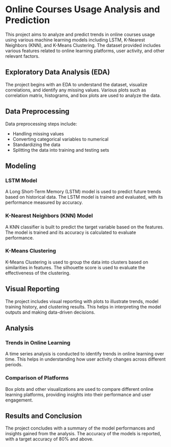 # Online Courses Usage Analysis and Prediction

This project aims to analyze and predict trends in online courses usage using various machine learning models including LSTM, K-Nearest Neighbors (KNN), and K-Means Clustering. The dataset provided includes various features related to online learning platforms, user activity, and other relevant factors.

## Exploratory Data Analysis (EDA)
The project begins with an EDA to understand the dataset, visualize correlations, and identify any missing values. Various plots such as correlation matrix, histograms, and box plots are used to analyze the data.

## Data Preprocessing
Data preprocessing steps include:
- Handling missing values
- Converting categorical variables to numerical
- Standardizing the data
- Splitting the data into training and testing sets

## Modeling

### LSTM Model
A Long Short-Term Memory (LSTM) model is used to predict future trends based on historical data. The LSTM model is trained and evaluated, with its performance measured by accuracy.

### K-Nearest Neighbors (KNN) Model
A KNN classifier is built to predict the target variable based on the features. The model is trained and its accuracy is calculated to evaluate performance.

### K-Means Clustering
K-Means Clustering is used to group the data into clusters based on similarities in features. The silhouette score is used to evaluate the effectiveness of the clustering.

## Visual Reporting
The project includes visual reporting with plots to illustrate trends, model training history, and clustering results. This helps in interpreting the model outputs and making data-driven decisions.

## Analysis

### Trends in Online Learning
A time series analysis is conducted to identify trends in online learning over time. This helps in understanding how user activity changes across different periods.

### Comparison of Platforms
Box plots and other visualizations are used to compare different online learning platforms, providing insights into their performance and user engagement.

## Results and Conclusion
The project concludes with a summary of the model performances and insights gained from the analysis. The accuracy of the models is reported, with a target accuracy of 80% and above.
